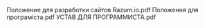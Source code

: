 Положение для разработки сайтов Razum.io.pdf
Положення для програміста.pdf
УСТАВ ДЛЯ ПРОГРАММИСТА.pdf
